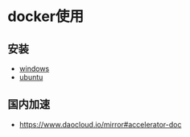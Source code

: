 # docker使用

## 安装
- [windows](https://hub.docker.com/editions/community/docker-ce-desktop-windows)
- [ubuntu](/test)

## 国内加速
- https://www.daocloud.io/mirror#accelerator-doc

